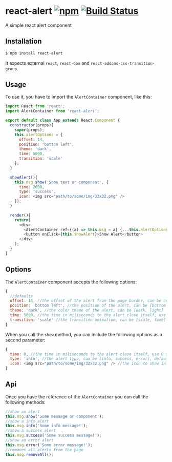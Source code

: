 # react-alert [![npm](https://badge.fury.io/js/react-alert.svg)](http://badge.fury.io/js/react-alert) [![Build Status](https://travis-ci.org/schiehll/react-alert.svg?branch=master)](https://travis-ci.org/schiehll/react-alert)

A simple react alert component

## Installation

```bash
$ npm install react-alert
```

It expects external `react`, `react-dom` and `react-addons-css-transition-group`.

## Usage

To use it, you have to import the `AlertContainer` component, like this:

```js
import React from 'react';
import AlertContainer from 'react-alert';

export default class App extends React.Component {
  constructor(props){
    super(props);
    this.alertOptions = {
      offset: 14,
      position: 'bottom left',
      theme: 'dark',
      time: 5000,
      transition: 'scale'
    };
  }

  showAlert(){
    this.msg.show('Some text or component', {
      time: 2000,
      type: 'success',
      icon: <img src="path/to/some/img/32x32.png" />
    });
  }

  render(){
    return(
      <div>
        <AlertContainer ref={(a) => this.msg = a} {...this.alertOptions} />
        <button onClick={this.showAlert}>Show Alert</button>
      </div>
    );
  }
}
```

## Options

The `AlertContainer` component accepts the following options:

```js
{
  //defaults
  offset: 14, //the offset of the alert from the page border, can be any number
  position: 'bottom left', //the position of the alert, can be [bottom left, bottom right, top left, top right]
  theme: 'dark', //the color theme of the alert, can be [dark, light]
  time: 5000, //the time in miliseconds to the alert close itself, use 0 to prevent auto close (apply to all alerts)
  transition: 'scale' //the transition animation, can be [scale, fade]
}
```

When you call the `show` method, you can include the following options as a second parameter:

```js
{
  time: 0, //the time in miliseconds to the alert close itself, use 0 to prevent auto close (apply to this alert only), default is 5000
  type: 'info', //the alert type, can be [info, success, error], default is info
  icon: <img src="path/to/some/img/32x32.png" /> //the icon to show in the alert, if none is given the default of each type will be showed
}
```

## Api

Once you have the reference of the `AlertContainer` you can call the following methods:

```js
//show an alert
this.msg.show('Some message or component');
//show a info alert
this.msg.info('Some info message!');
//show a success alert
this.msg.success('Some success message!');
//show an error alert
this.msg.error('Some error message!');
//removes all alerts from the page
this.msg.removeAll();
```